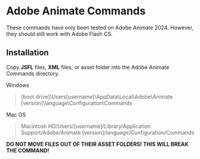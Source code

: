 # Adobe Animate Commands
These commands have only been tested on Adobe Animate 2024. However, they should still work with Adobe Flash CS.

## Installation
Copy **JSFL** files, **XML** files, or asset folder into the Adobe Animate Commands directory.

Windows
> [boot drive]\Users\[username]\AppData\Local\Adobe\Animate [version]\language\Configuration\Commands

Mac OS
>Macintosh HD/Users/[username]/Library/Application Support/Adobe/Animate [version]/language/Configuration/Commands

**DO NOT MOVE FILES OUT OF THEIR ASSET FOLDERS! THIS WILL BREAK THE COMMAND!**
